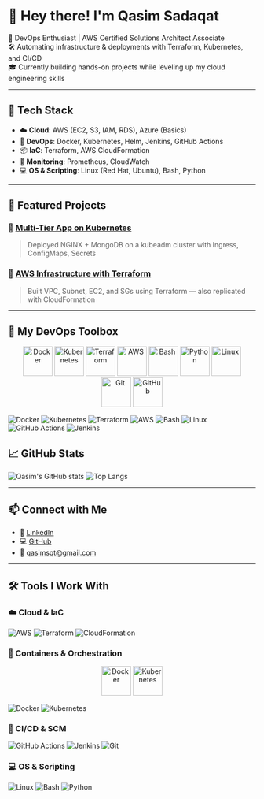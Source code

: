 # 👋 Hey there! I'm Qasim Sadaqat

🚀 DevOps Enthusiast | AWS Certified Solutions Architect Associate  
🛠️ Automating infrastructure & deployments with Terraform, Kubernetes, and CI/CD  
🎓 Currently building hands-on projects while leveling up my cloud engineering skills  

---

## 🧰 Tech Stack

- ☁️ **Cloud**: AWS (EC2, S3, IAM, RDS), Azure (Basics)
- 🚀 **DevOps**: Docker, Kubernetes, Helm, Jenkins, GitHub Actions
- 📦 **IaC**: Terraform, AWS CloudFormation
- 📡 **Monitoring**: Prometheus, CloudWatch
- 💻 **OS & Scripting**: Linux (Red Hat, Ubuntu), Bash, Python

---

## 📌 Featured Projects

### 🔹 [Multi-Tier App on Kubernetes](https://github.com/qasimsqt/k8s-multi-tier-app)
> Deployed NGINX + MongoDB on a kubeadm cluster with Ingress, ConfigMaps, Secrets

### 🔹 [AWS Infrastructure with Terraform](https://github.com/qasimsqt/aws-terraform-infra)
> Built VPC, Subnet, EC2, and SGs using Terraform — also replicated with CloudFormation

---

## 🧰 My DevOps Toolbox

<p align="center">
  <img src="https://cdn.jsdelivr.net/gh/devicons/devicon/icons/docker/docker-original-wordmark.svg" width="60" height="60" alt="Docker"/>
  <img src="https://cdn.jsdelivr.net/gh/devicons/devicon/icons/kubernetes/kubernetes-plain-wordmark.svg" width="60" height="60" alt="Kubernetes"/>
  <img src="https://cdn.jsdelivr.net/gh/devicons/devicon/icons/terraform/terraform-original-wordmark.svg" width="60" height="60" alt="Terraform"/>
  <img src="https://cdn.jsdelivr.net/gh/devicons/devicon/icons/amazonwebservices/amazonwebservices-original-wordmark.svg" width="60" height="60" alt="AWS"/>
  <img src="https://cdn.jsdelivr.net/gh/devicons/devicon/icons/bash/bash-original.svg" width="60" height="60" alt="Bash"/>
  <img src="https://cdn.jsdelivr.net/gh/devicons/devicon/icons/python/python-original-wordmark.svg" width="60" height="60" alt="Python"/>
  <img src="https://cdn.jsdelivr.net/gh/devicons/devicon/icons/linux/linux-original.svg" width="60" height="60" alt="Linux"/>
  <img src="https://cdn.jsdelivr.net/gh/devicons/devicon/icons/git/git-original.svg" width="60" height="60" alt="Git"/>
  <img src="https://cdn.jsdelivr.net/gh/devicons/devicon/icons/github/github-original.svg" width="60" height="60" alt="GitHub"/>
</p>

![Docker](https://img.shields.io/badge/Docker-2496ED?style=for-the-badge&logo=docker&logoColor=white)
![Kubernetes](https://img.shields.io/badge/Kubernetes-326CE5?style=for-the-badge&logo=kubernetes&logoColor=white)
![Terraform](https://img.shields.io/badge/Terraform-7B42BC?style=for-the-badge&logo=terraform&logoColor=white)
![AWS](https://img.shields.io/badge/AWS-232F3E?style=for-the-badge&logo=amazonaws&logoColor=white)
![Bash](https://img.shields.io/badge/Bash-4EAA25?style=for-the-badge&logo=gnubash&logoColor=white)
![Linux](https://img.shields.io/badge/Linux-FCC624?style=for-the-badge&logo=linux&logoColor=black)
![GitHub Actions](https://img.shields.io/badge/GitHub%20Actions-2088FF?style=for-the-badge&logo=githubactions&logoColor=white)
![Jenkins](https://img.shields.io/badge/Jenkins-D24939?style=for-the-badge&logo=jenkins&logoColor=white)



## 📈 GitHub Stats 

![Qasim's GitHub stats](https://github-readme-stats.vercel.app/api?username=qasimsqt&show_icons=true&theme=tokyonight)
![Top Langs](https://github-readme-stats.vercel.app/api/top-langs/?username=qasimsqt&layout=compact&theme=tokyonight)

---

## 📫 Connect with Me

- 💼 [LinkedIn](https://linkedin.com/in/qasim-sadaqat)
- 💻 [GitHub](https://github.com/qasimsqt)
- 📧 qasimsqt@gmail.com

---


















## 🛠️ Tools I Work With

### ☁️ Cloud & IaC
![AWS](https://img.shields.io/badge/AWS-232F3E?style=for-the-badge&logo=amazonaws&logoColor=white)
![Terraform](https://img.shields.io/badge/Terraform-7B42BC?style=for-the-badge&logo=terraform&logoColor=white)
![CloudFormation](https://img.shields.io/badge/CloudFormation-FF4F8B?style=for-the-badge&logo=amazonaws&logoColor=white)

### 🐳 Containers & Orchestration
<p align="center">
  <img src="https://cdn.jsdelivr.net/gh/devicons/devicon/icons/docker/docker-original-wordmark.svg" width="60" height="60" alt="Docker"/>
  <img src="https://cdn.jsdelivr.net/gh/devicons/devicon/icons/kubernetes/kubernetes-plain-wordmark.svg" width="60" height="60" alt="Kubernetes"/>
</p>
  
![Docker](https://img.shields.io/badge/Docker-2496ED?style=for-the-badge&logo=docker&logoColor=white)
![Kubernetes](https://img.shields.io/badge/Kubernetes-326CE5?style=for-the-badge&logo=kubernetes&logoColor=white)


### 🔄 CI/CD & SCM
![GitHub Actions](https://img.shields.io/badge/GitHub%20Actions-2088FF?style=for-the-badge&logo=githubactions&logoColor=white)
![Jenkins](https://img.shields.io/badge/Jenkins-D24939?style=for-the-badge&logo=jenkins&logoColor=white)
![Git](https://img.shields.io/badge/Git-F05032?style=for-the-badge&logo=git&logoColor=white)

### 💻 OS & Scripting
![Linux](https://img.shields.io/badge/Linux-FCC624?style=for-the-badge&logo=linux&logoColor=black)
![Bash](https://img.shields.io/badge/Bash-4EAA25?style=for-the-badge&logo=gnubash&logoColor=white)
![Python](https://img.shields.io/badge/Python-3776AB?style=for-the-badge&logo=python&logoColor=white)

